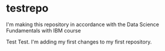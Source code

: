 # testrepo
I'm making this repository in accordance with the Data Science Fundamentals with IBM course

Test Test. I'm adding my first changes to my first repository.
